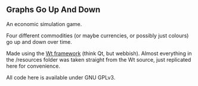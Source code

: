 ## Graphs Go Up And Down

An economic simulation game. 

Four different commodities (or maybe currencies, or possibly just colours) go up and down over time.

Made using the [Wt framework](http://www.webtoolkit.eu/) (think Qt, but webbish). Almost everything in the /resources folder was taken straight from the Wt source, just replicated here for convenience.

All code here is available under GNU GPLv3.
